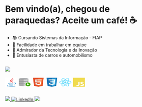 # Bem vindo(a), chegou de paraquedas? Aceite um café! ☕

- 📚 Cursando Sistemas da Informação - FIAP
- 🤝 Facilidade em trabalhar em equipe
- 🤖 Admirador da Tecnologia e da Inovação
- 🚗 Entusiasta de carros e automobilismo

##

<a href="https://github.com/vitorportelaf">
  <img height="180em" src="https://github-readme-stats.vercel.app/api/top-langs/?username=vitorportelaf&layout=compact&langs_count=16&theme=radical"/>
</a>

<div style="display: inline_block;"><br>
  <img align="center" alt="Vitor-Java" height="30" width="40" src="https://raw.githubusercontent.com/devicons/devicon/master/icons/java/java-original.svg">
  <img align="center" alt="Vitor-SQLDeveloper" height="30" width="40" src="https://raw.githubusercontent.com/devicons/devicon/master/icons/sqldeveloper/sqldeveloper-original.svg">
  <img align="center" alt="Vitor-HTML" height="30" width="40" src="https://raw.githubusercontent.com/devicons/devicon/master/icons/html5/html5-original.svg">
  <img align="center" alt="Vitor-CSS" height="30" width="40" src="https://raw.githubusercontent.com/devicons/devicon/master/icons/css3/css3-original.svg">
  <img align="center" alt="Vitor-React" height="30" width="40" src="https://raw.githubusercontent.com/devicons/devicon/master/icons/react/react-original.svg">
  <img align="center" alt="Vitor-JS" height="30" width="40" src="https://raw.githubusercontent.com/devicons/devicon/master/icons/javascript/javascript-plain.svg">
</div>

##

<div>
<a href="https://instagram.com/_portelavf" target="_blank">
  <img src="https://img.shields.io/badge/Instagram-%23E4405F.svg?style=for-the-badge&logo=instagram&logoColor=white" target="_blank">
</a>
<a href="https://www.linkedin.com/in/vitorportelafantinato/" target="_blank">
  <img src="https://img.shields.io/badge/-LinkedIn-%230077B5.svg?style=for-the-badge&logo=linkedin&logoColor=white" alt="LinkedIn">
</a>
<a href="mailto:vitor.portelafantinato@gmail.com" target="_blank">
    <img src="https://img.shields.io/badge/-Gmail-%23333?style=for-the-badge&logo=gmail&logoColor=white" target="_blank">
</a>
</div>
